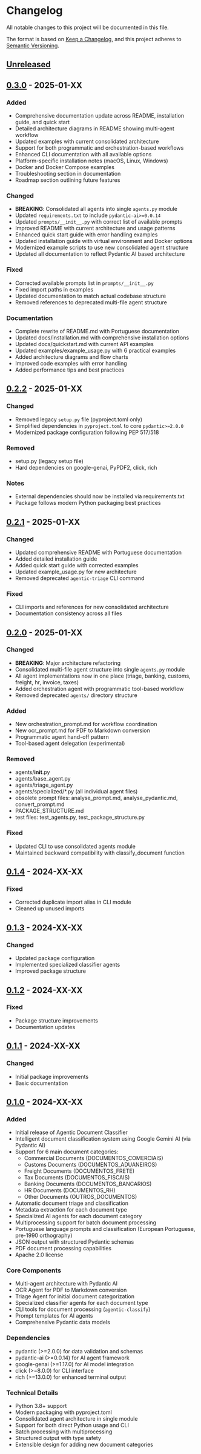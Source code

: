# Changelog

All notable changes to this project will be documented in this file.

The format is based on [Keep a Changelog](https://keepachangelog.com/en/1.0.0/),
and this project adheres to [Semantic Versioning](https://semver.org/spec/v2.0.0.html).

## [Unreleased]

## [0.3.0] - 2025-01-XX

### Added

- Comprehensive documentation update across README, installation guide, and quick start
- Detailed architecture diagrams in README showing multi-agent workflow
- Updated examples with current consolidated architecture
- Support for both programmatic and orchestration-based workflows
- Enhanced CLI documentation with all available options
- Platform-specific installation notes (macOS, Linux, Windows)
- Docker and Docker Compose examples
- Troubleshooting section in documentation
- Roadmap section outlining future features

### Changed

- **BREAKING**: Consolidated all agents into single `agents.py` module
- Updated `requirements.txt` to include `pydantic-ai>=0.0.14`
- Updated `prompts/__init__.py` with correct list of available prompts
- Improved README with current architecture and usage patterns
- Enhanced quick start guide with error handling examples
- Updated installation guide with virtual environment and Docker options
- Modernized example scripts to use new consolidated agent structure
- Updated all documentation to reflect Pydantic AI based architecture

### Fixed

- Corrected available prompts list in `prompts/__init__.py`
- Fixed import paths in examples
- Updated documentation to match actual codebase structure
- Removed references to deprecated multi-file agent structure

### Documentation

- Complete rewrite of README.md with Portuguese documentation
- Updated docs/installation.md with comprehensive installation options
- Updated docs/quickstart.md with current API examples
- Updated examples/example_usage.py with 6 practical examples
- Added architecture diagrams and flow charts
- Improved code examples with error handling
- Added performance tips and best practices

## [0.2.2] - 2025-01-XX

### Changed

- Removed legacy `setup.py` file (pyproject.toml only)
- Simplified dependencies in `pyproject.toml` to core `pydantic>=2.0.0`
- Modernized package configuration following PEP 517/518

### Removed

- setup.py (legacy setup file)
- Hard dependencies on google-genai, PyPDF2, click, rich

### Notes

- External dependencies should now be installed via requirements.txt
- Package follows modern Python packaging best practices

## [0.2.1] - 2025-01-XX

### Changed

- Updated comprehensive README with Portuguese documentation
- Added detailed installation guide
- Added quick start guide with corrected examples
- Updated example_usage.py for new architecture
- Removed deprecated `agentic-triage` CLI command

### Fixed

- CLI imports and references for new consolidated architecture
- Documentation consistency across all files

## [0.2.0] - 2025-01-XX

### Changed

- **BREAKING**: Major architecture refactoring
- Consolidated multi-file agent structure into single `agents.py` module
- All agent implementations now in one place (triage, banking, customs, freight, hr, invoice, taxes)
- Added orchestration agent with programmatic tool-based workflow
- Removed deprecated `agents/` directory structure

### Added

- New orchestration_prompt.md for workflow coordination
- New ocr_prompt.md for PDF to Markdown conversion
- Programmatic agent hand-off pattern
- Tool-based agent delegation (experimental)

### Removed

- agents/**init**.py
- agents/base_agent.py
- agents/triage_agent.py
- agents/specialized/\*.py (all individual agent files)
- obsolete prompt files: analyse_prompt.md, analyse_pydantic.md, convert_prompt.md
- PACKAGE_STRUCTURE.md
- test files: test_agents.py, test_package_structure.py

### Fixed

- Updated CLI to use consolidated agents module
- Maintained backward compatibility with classify_document function

## [0.1.4] - 2024-XX-XX

### Fixed

- Corrected duplicate import alias in CLI module
- Cleaned up unused imports

## [0.1.3] - 2024-XX-XX

### Changed

- Updated package configuration
- Implemented specialized classifier agents
- Improved package structure

## [0.1.2] - 2024-XX-XX

### Fixed

- Package structure improvements
- Documentation updates

## [0.1.1] - 2024-XX-XX

### Changed

- Initial package improvements
- Basic documentation

## [0.1.0] - 2024-XX-XX

### Added

- Initial release of Agentic Document Classifier
- Intelligent document classification system using Google Gemini AI (via Pydantic AI)
- Support for 6 main document categories:
  - Commercial Documents (DOCUMENTOS_COMERCIAIS)
  - Customs Documents (DOCUMENTOS_ADUANEIROS)
  - Freight Documents (DOCUMENTOS_FRETE)
  - Tax Documents (DOCUMENTOS_FISCAIS)
  - Banking Documents (DOCUMENTOS_BANCARIOS)
  - HR Documents (DOCUMENTOS_RH)
  - Other Documents (OUTROS_DOCUMENTOS)
- Automatic document triage and classification
- Metadata extraction for each document type
- Specialized AI agents for each document category
- Multiprocessing support for batch document processing
- Portuguese language prompts and classification (European Portuguese, pre-1990 orthography)
- JSON output with structured Pydantic schemas
- PDF document processing capabilities
- Apache 2.0 license

### Core Components

- Multi-agent architecture with Pydantic AI
- OCR Agent for PDF to Markdown conversion
- Triage Agent for initial document categorization
- Specialized classifier agents for each document type
- CLI tools for document processing (`agentic-classify`)
- Prompt templates for AI agents
- Comprehensive Pydantic data models

### Dependencies

- pydantic (>=2.0.0) for data validation and schemas
- pydantic-ai (>=0.0.14) for AI agent framework
- google-genai (>=1.17.0) for AI model integration
- click (>=8.0.0) for CLI interface
- rich (>=13.0.0) for enhanced terminal output

### Technical Details

- Python 3.8+ support
- Modern packaging with pyproject.toml
- Consolidated agent architecture in single module
- Support for both direct Python usage and CLI
- Batch processing with multiprocessing
- Structured output with type safety
- Extensible design for adding new document categories

[Unreleased]: https://github.com/kindalus/agentic_document_classifier/compare/v0.3.0...HEAD
[0.3.0]: https://github.com/kindalus/agentic_document_classifier/compare/v0.2.2...v0.3.0
[0.2.2]: https://github.com/kindalus/agentic_document_classifier/compare/v0.2.1...v0.2.2
[0.2.1]: https://github.com/kindalus/agentic_document_classifier/compare/v0.2.0...v0.2.1
[0.2.0]: https://github.com/kindalus/agentic_document_classifier/compare/v0.1.4...v0.2.0
[0.1.4]: https://github.com/kindalus/agentic_document_classifier/compare/v0.1.3...v0.1.4
[0.1.3]: https://github.com/kindalus/agentic_document_classifier/compare/v0.1.2...v0.1.3
[0.1.2]: https://github.com/kindalus/agentic_document_classifier/compare/v0.1.1...v0.1.2
[0.1.1]: https://github.com/kindalus/agentic_document_classifier/compare/v0.1.0...v0.1.1
[0.1.0]: https://github.com/kindalus/agentic_document_classifier/releases/tag/v0.1.0
